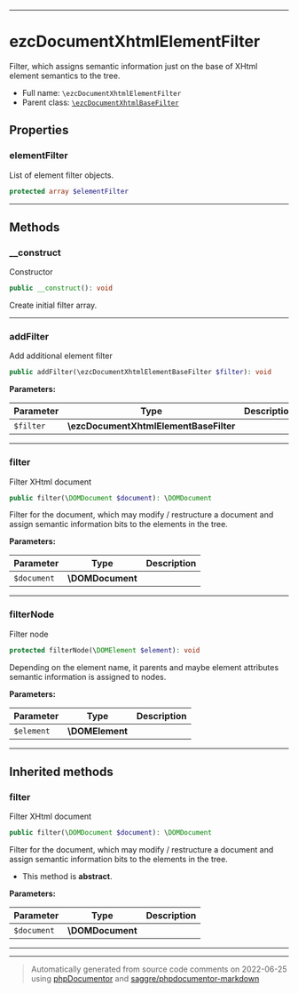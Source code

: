 ***

# ezcDocumentXhtmlElementFilter

Filter, which assigns semantic information just on the base of XHtml element
semantics to the tree.



* Full name: `\ezcDocumentXhtmlElementFilter`
* Parent class: [`\ezcDocumentXhtmlBaseFilter`](./ezcDocumentXhtmlBaseFilter.md)



## Properties


### elementFilter

List of element filter objects.

```php
protected array $elementFilter
```






***

## Methods


### __construct

Constructor

```php
public __construct(): void
```

Create initial filter array.









***

### addFilter

Add additional element filter

```php
public addFilter(\ezcDocumentXhtmlElementBaseFilter $filter): void
```








**Parameters:**

| Parameter | Type | Description |
|-----------|------|-------------|
| `$filter` | **\ezcDocumentXhtmlElementBaseFilter** |  |




***

### filter

Filter XHtml document

```php
public filter(\DOMDocument $document): \DOMDocument
```

Filter for the document, which may modify / restructure a document and
assign semantic information bits to the elements in the tree.






**Parameters:**

| Parameter | Type | Description |
|-----------|------|-------------|
| `$document` | **\DOMDocument** |  |




***

### filterNode

Filter node

```php
protected filterNode(\DOMElement $element): void
```

Depending on the element name, it parents and maybe element attributes
semantic information is assigned to nodes.






**Parameters:**

| Parameter | Type | Description |
|-----------|------|-------------|
| `$element` | **\DOMElement** |  |




***


## Inherited methods


### filter

Filter XHtml document

```php
public filter(\DOMDocument $document): \DOMDocument
```

Filter for the document, which may modify / restructure a document and
assign semantic information bits to the elements in the tree.


* This method is **abstract**.



**Parameters:**

| Parameter | Type | Description |
|-----------|------|-------------|
| `$document` | **\DOMDocument** |  |




***


***
> Automatically generated from source code comments on 2022-06-25 using [phpDocumentor](http://www.phpdoc.org/) and [saggre/phpdocumentor-markdown](https://github.com/Saggre/phpDocumentor-markdown)
